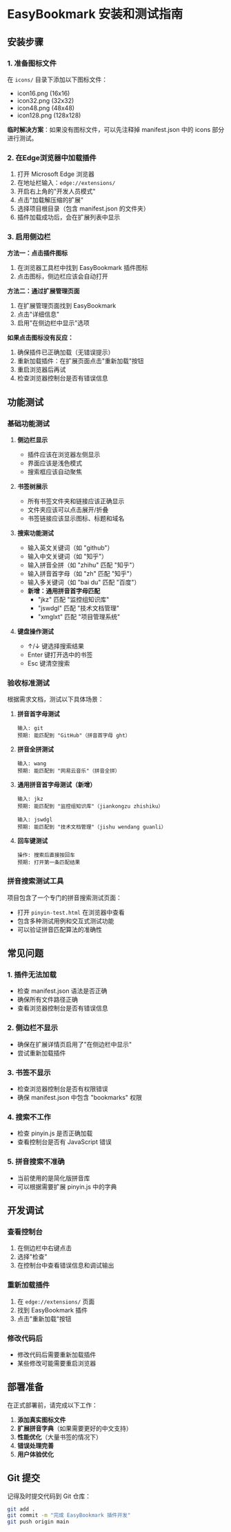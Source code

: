 # EasyBookmark 安装和测试指南

## 安装步骤

### 1. 准备图标文件
在 `icons/` 目录下添加以下图标文件：
- icon16.png (16x16)
- icon32.png (32x32)
- icon48.png (48x48)
- icon128.png (128x128)

**临时解决方案**：如果没有图标文件，可以先注释掉 manifest.json 中的 icons 部分进行测试。

### 2. 在Edge浏览器中加载插件

1. 打开 Microsoft Edge 浏览器
2. 在地址栏输入：`edge://extensions/`
3. 开启右上角的"开发人员模式"
4. 点击"加载解压缩的扩展"
5. 选择项目根目录（包含 manifest.json 的文件夹）
6. 插件加载成功后，会在扩展列表中显示

### 3. 启用侧边栏

**方法一：点击插件图标**
1. 在浏览器工具栏中找到 EasyBookmark 插件图标
2. 点击图标，侧边栏应该会自动打开

**方法二：通过扩展管理页面**
1. 在扩展管理页面找到 EasyBookmark
2. 点击"详细信息"
3. 启用"在侧边栏中显示"选项

**如果点击图标没有反应：**
1. 确保插件已正确加载（无错误提示）
2. 重新加载插件：在扩展页面点击"重新加载"按钮
3. 重启浏览器后再试
4. 检查浏览器控制台是否有错误信息

## 功能测试

### 基础功能测试

1. **侧边栏显示**
   - 插件应该在浏览器左侧显示
   - 界面应该是浅色模式
   - 搜索框应该自动聚焦

2. **书签树展示**
   - 所有书签文件夹和链接应该正确显示
   - 文件夹应该可以点击展开/折叠
   - 书签链接应该显示图标、标题和域名

3. **搜索功能测试**
   - 输入英文关键词（如 "github"）
   - 输入中文关键词（如 "知乎"）
   - 输入拼音全拼（如 "zhihu" 匹配 "知乎"）
   - 输入拼音首字母（如 "zh" 匹配 "知乎"）
   - 输入多关键词（如 "bai du" 匹配 "百度"）
   - **新增：通用拼音首字母匹配**
     - "jkz" 匹配 "监控组知识库"
     - "jswdgl" 匹配 "技术文档管理"
     - "xmglxt" 匹配 "项目管理系统"

4. **键盘操作测试**
   - ↑/↓ 键选择搜索结果
   - Enter 键打开选中的书签
   - Esc 键清空搜索

### 验收标准测试

根据需求文档，测试以下具体场景：

1. **拼音首字母测试**
   ```
   输入: git
   预期: 能匹配到 "GitHub"（拼音首字母 ght）
   ```

2. **拼音全拼测试**
   ```
   输入: wang
   预期: 能匹配到 "网易云音乐"（拼音全拼）
   ```

3. **通用拼音首字母测试（新增）**
   ```
   输入: jkz
   预期: 能匹配到 "监控组知识库"（jiankongzu zhishiku）

   输入: jswdgl
   预期: 能匹配到 "技术文档管理"（jishu wendang guanli）
   ```

4. **回车键测试**
   ```
   操作: 搜索后直接按回车
   预期: 打开第一条匹配结果
   ```

### 拼音搜索测试工具

项目包含了一个专门的拼音搜索测试页面：
- 打开 `pinyin-test.html` 在浏览器中查看
- 包含多种测试用例和交互式测试功能
- 可以验证拼音匹配算法的准确性

## 常见问题

### 1. 插件无法加载
- 检查 manifest.json 语法是否正确
- 确保所有文件路径正确
- 查看浏览器控制台是否有错误信息

### 2. 侧边栏不显示
- 确保在扩展详情页启用了"在侧边栏中显示"
- 尝试重新加载插件

### 3. 书签不显示
- 检查浏览器控制台是否有权限错误
- 确保 manifest.json 中包含 "bookmarks" 权限

### 4. 搜索不工作
- 检查 pinyin.js 是否正确加载
- 查看控制台是否有 JavaScript 错误

### 5. 拼音搜索不准确
- 当前使用的是简化版拼音库
- 可以根据需要扩展 pinyin.js 中的字典

## 开发调试

### 查看控制台
1. 在侧边栏中右键点击
2. 选择"检查"
3. 在控制台中查看错误信息和调试输出

### 重新加载插件
1. 在 `edge://extensions/` 页面
2. 找到 EasyBookmark 插件
3. 点击"重新加载"按钮

### 修改代码后
- 修改代码后需要重新加载插件
- 某些修改可能需要重启浏览器

## 部署准备

在正式部署前，请完成以下工作：

1. **添加真实图标文件**
2. **扩展拼音字典**（如果需要更好的中文支持）
3. **性能优化**（大量书签的情况下）
4. **错误处理完善**
5. **用户体验优化**

## Git 提交

记得及时提交代码到 Git 仓库：

```bash
git add .
git commit -m "完成 EasyBookmark 插件开发"
git push origin main
```
